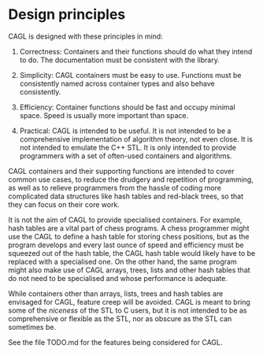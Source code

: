 # Design principles

CAGL is designed with these principles in mind:

1. Correctness: Containers and their functions should do what they intend to do. The documentation must be consistent with the library.

1. Simplicity: CAGL containers must be easy to use. Functions must be consistently named across container types and also behave consistently.

1. Efficiency: Container functions should be fast and occupy minimal space. Speed is usually more important than space.

1. Practical: CAGL is intended to be useful. It is not intended to be a comprehensive implementation of algorithm theory, not even close. It is not intended to emulate the C++ STL. It is only intended to provide programmers with a set of often-used containers and algorithms.

CAGL containers and their supporting functions are intended to cover common use cases, to reduce the drudgery and repetition of programming, as well as to relieve programmers from the hassle of coding more complicated data structures like hash tables and red-black trees, so that they can focus on their core work.

It is not the aim of CAGL to provide specialised containers. For example, hash tables are a vital part of chess programs. A chess programmer might use the CAGL to define a hash table for storing chess positions, but as the program develops and every last ounce of speed and efficiency must be squeezed out of the hash table, the CAGL hash table would likely have to be replaced with a specialised one. On the other hand, the same program might also make use of CAGL arrays, trees, lists and other hash tables that do not need to be specialised and whose performance is adequate.

While containers other than arrays, lists, trees and hash tables are envisaged for CAGL, feature creep will be avoided. CAGL is meant to bring some of the *niceness* of the STL to C users, but it is not intended to be as comprehensive or flexible as the STL, nor as obscure as the STL can sometimes be.

See the file TODO.md for the features being considered for CAGL.
